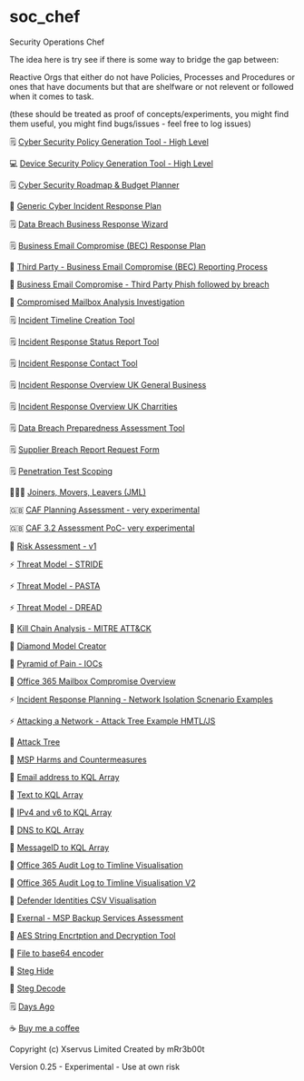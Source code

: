 # soc_chef
Security Operations Chef

The idea here is try see if there is some way to bridge the gap between:

Reactive Orgs that either do not have Policies, Processes and Procedures or ones that have documents but that are shelfware or not relevent or followed when it comes to task.

(these should be treated as proof of concepts/experiments, you might find them useful, you might find bugs/issues - feel free to log issues)

🗒️ [Cyber Security Policy Generation Tool - High Level](https://mr-r3b00t.github.io/soc_chef/policy/high_level_policy_tool.html)

💻 [Device Security Policy Generation Tool - High Level](https://mr-r3b00t.github.io/soc_chef/policy/device_security.html)

🗒️ [Cyber Security Roadmap & Budget Planner](https://mr-r3b00t.github.io/soc_chef/planning/cyber_roadmap.html)

🏥 [Generic Cyber Incident Response Plan](https://mr-r3b00t.github.io/soc_chef/processes/ir/generic_incident_response.html)

🗒️ [Data Breach Business Response Wizard](https://mr-r3b00t.github.io/soc_chef/processes/ir/Data%20Breach%20Response%20Wizard%20for%20UK%20Organizations.html)

🗒️ [Business Email Compromise (BEC) Response Plan](https://mr-r3b00t.github.io/soc_chef/processes/ir/bec.html)

📧 [Third Party - Business Email Compromise (BEC) Reporting Process](https://mr-r3b00t.github.io/soc_chef/processes/ir/third_party_bec.html)

📧 [Business Email Compromise - Third Party Phish followed by breach](https://mr-r3b00t.github.io/soc_chef/processes/ir/bec_supplier_phish_scenario.html)

📧 [Compromised Mailbox Analysis Investigation](https://mr-r3b00t.github.io/soc_chef/tools/mailbox_analysis.html)

🗒️ [Incident Timeline Creation Tool](https://mr-r3b00t.github.io/soc_chef/tools/timeline_creator.html)

🗒️ [Incident Response Status Report Tool](https://mr-r3b00t.github.io/soc_chef/processes/ir/response_status_report.html)

🗒️ [Incident Response Contact Tool](https://mr-r3b00t.github.io/soc_chef/processes/ir/response_contacts.html)

🗒️  [Incident Response Overview UK General Business](https://mr-r3b00t.github.io/soc_chef/processes/ir/uk_business_incident_response_overview.html)

🗒️  [Incident Response Overview UK Charrities](https://mr-r3b00t.github.io/soc_chef/processes/ir/uk_charity_incident_response_overview.html)

🗒️ [Data Breach Preparedness Assessment Tool](https://mr-r3b00t.github.io/soc_chef/processes/ir/Data%20Breach%20Preparedness%20Assessment%20Tool.html)

🗒️ [Supplier Breach Report Request Form](https://mr-r3b00t.github.io/soc_chef/processes/ir/Supplier%20Post%20Breach%20Report%20Request%20Form.html)

🗒️ [Penetration Test Scoping](https://mr-r3b00t.github.io/soc_chef/processes/assurance/pentest_scoping.html)

🧑‍🤝‍🧑 [Joiners, Movers, Leavers (JML)](https://mr-r3b00t.github.io/soc_chef/processes/identitymanagement/joinersmoversleavers.html)

🇬🇧 [CAF Planning Assessment - very experimental](https://mr-r3b00t.github.io/soc_chef/processes/governance/caf.html)

🇬🇧 [CAF 3.2 Assessment PoC- very experimental](https://mr-r3b00t.github.io/soc_chef/assessments/caf/caf_tool.html)

🔐 [Risk Assessment - v1](https://mr-r3b00t.github.io/soc_chef/processes/risk/risk_assessment_v1.html)

⚡️ [Threat Model - STRIDE](https://mr-r3b00t.github.io/soc_chef/processes/threat/stride_v1.html)

⚡️ [Threat Model - PASTA](https://mr-r3b00t.github.io/soc_chef/processes/threat/pasta_v1.html)

⚡️ [Threat Model - DREAD](https://mr-r3b00t.github.io/soc_chef/processes/threat/dread_v1.html)

🎨 [Kill Chain Analysis - MITRE ATT&CK](https://mr-r3b00t.github.io/soc_chef/processes/analysis/kill_chain.html)

🎨 [Diamond Model Creator](https://mr-r3b00t.github.io/soc_chef/processes/analysis/diamond_model.html)

🎨 [Pyramid of Pain - IOCs ](https://mr-r3b00t.github.io/soc_chef/models/pyramid.html)

🎨 [Office 365 Mailbox Compromise Overview](https://mr-r3b00t.github.io/soc_chef/tools/365mailbox_compromise.html)

⚡️ [Incident Response Planning - Network Isolation Scnenario Examples](https://mr-r3b00t.github.io/soc_chef/processes/ir/network_isolation_scenario_examples.html)

⚡️ [Attacking a Network - Attack Tree Example HMTL/JS](https://mr-r3b00t.github.io/soc_chef/tools/attack_tree_example.html)

🎨 [Attack Tree](https://mr-r3b00t.github.io/soc_chef/processes/analysis/attack_tree.html)

🎨 [MSP Harms and Countermeasures](https://mr-r3b00t.github.io/soc_chef/tools/msp_harms_risk_map.html)

🎨 [Email address to KQL Array](https://mr-r3b00t.github.io/soc_chef/tools/email_to_kql_array.html)

🎨 [Text to KQL Array](https://mr-r3b00t.github.io/soc_chef/tools/text_to_kql_array.html)

🎨 [IPv4 and v6 to KQL Array](https://mr-r3b00t.github.io/soc_chef/tools/ip_to_kql_array.html)

🎨 [DNS to KQL Array](https://mr-r3b00t.github.io/soc_chef/tools/dns_to_kql_array.html)

🎨 [MessageID to KQL Array](https://mr-r3b00t.github.io/soc_chef/tools/message_id_to_kql_array.html)

🎨 [Office 365 Audit Log to Timline Visualisation](https://mr-r3b00t.github.io/soc_chef/tools/o365_audit_log_timeline.html)

🎨 [Office 365 Audit Log to Timline Visualisation V2](https://mr-r3b00t.github.io/soc_chef/tools/m365_audit_log_timeline_v2.html)

🎨 [Defender Identities CSV Visualisation](https://mr-r3b00t.github.io/soc_chef/tools/defender_identities_viz.html)

🎨 [Exernal - MSP Backup Services Assessment](https://mr-r3b00t.github.io/msp-assesment/)

🎨 [AES String Encrtption and Decryption Tool](https://mr-r3b00t.github.io/soc_chef/tools/encrypted_chat.html)

🎨 [File to base64 encoder](https://mr-r3b00t.github.io/soc_chef/tools/file_to_base64.html)

🎨 [Steg Hide](https://mr-r3b00t.github.io/soc_chef/tools/steg_hide.html)

🎨 [Steg Decode](https://mr-r3b00t.github.io/soc_chef/tools/steg_decode.html)

🗒️ [Days Ago](https://mr-r3b00t.github.io/soc_chef/tools/daysago.html)


☕ [Buy me a coffee](https://buymeacoffee.com/mrr3b00t)


Copyright (c) Xservus Limited
Created by mRr3b00t

Version 0.25 - Experimental - Use at own risk
